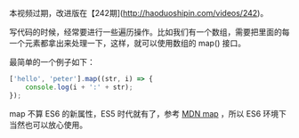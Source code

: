 本视频过期，改进版在【242期](http://haoduoshipin.com/videos/242)。


写代码的时候，经常要进行一些遍历操作。比如我们有一个数组，需要把里面的每一个元素都拿出来处理一下，这样，就可以使用数组的 map() 接口。


最简单的一个例子如下：


```js
['hello', 'peter'].map((str, i) => {
    console.log(i + ':' + str);
});
```

map 不算 ES6 的新属性，ES5 时代就有了，参考 [MDN map](https://developer.mozilla.org/zh-CN/docs/Web/JavaScript/Reference/Global_Objects/Array/map) ，所以 ES6 环境下当然也可以放心使用。
